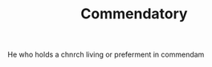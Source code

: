 ---
title: Commendatory
letter: C
permalink: "/definitions/bld-commendatory.html"
body: He who holds a chnrch living or preferment in commendam
published_at: '2018-07-07'
source: Black's Law Dictionary 2nd Ed (1910)
layout: post
---